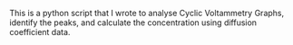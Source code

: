 This is a python script that I wrote to analyse Cyclic Voltammetry Graphs, identify the peaks, and calculate the concentration using diffusion coefficient data. 
